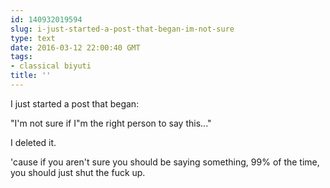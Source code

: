 ```yaml
---
id: 140932019594
slug: i-just-started-a-post-that-began-im-not-sure
type: text
date: 2016-03-12 22:00:40 GMT
tags:
- classical biyuti
title: ''
---
```

<p>I just started a post that began:</p>&#13;
<p>"I'm not sure if I"m the right person to say this..."</p>&#13;
<p>I deleted it. </p>&#13;
<p>'cause if you aren't sure you should be saying something, 99% of the time, you should just shut the fuck up. </p>